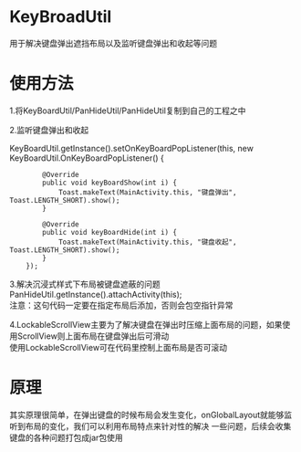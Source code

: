 # KeyBroadUtil  
用于解决键盘弹出遮挡布局以及监听键盘弹出和收起等问题  
# 使用方法  
1.将KeyBoardUtil/PanHideUtil/PanHideUtil复制到自己的工程之中  

2.监听键盘弹出和收起  

KeyBoardUtil.getInstance().setOnKeyBoardPopListener(this, new KeyBoardUtil.OnKeyBoardPopListener() {

            @Override
            public void keyBoardShow(int i) {
                Toast.makeText(MainActivity.this, "键盘弹出", Toast.LENGTH_SHORT).show();
            }

            @Override
            public void keyBoardHide(int i) {
                Toast.makeText(MainActivity.this, "键盘收起", Toast.LENGTH_SHORT).show();
            }
        });
        
3.解决沉浸式样式下布局被键盘遮蔽的问题  
PanHideUtil.getInstance().attachActivity(this);  
注意：这句代码一定要在指定布局后添加，否则会包空指针异常

4.LockableScrollView主要为了解决键盘在弹出时压缩上面布局的问题，如果使用ScrollView则上面布局在键盘弹出后可滑动  
使用LockableScrollView可在代码里控制上面布局是否可滚动
# 原理  
其实原理很简单，在弹出键盘的时候布局会发生变化，onGlobalLayout就能够监听到布局的变化，我们可以利用布局特点来针对性的解决
一些问题，后续会收集键盘的各种问题打包成jar包使用

